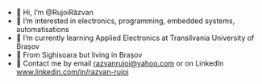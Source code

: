 - 👋 Hi, I’m @RujoiRăzvan
- 👀 I’m interested in electronics, programming, embedded systems, automatisations
- 🏫 I’m currently learning Applied Electronics at Transilvania University of Brașov
- 📍   From Sighisoara but living in Brașov
- 📧 Contact me by email razvanrujoi@yahoo.com or on LinkedIn www.linkedin.com/in/razvan-rujoi


